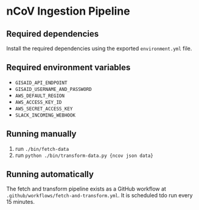 # nCoV Ingestion Pipeline

## Required dependencies
Install the required dependencies using the exported `environment.yml` file.

## Required environment variables
* `GISAID_API_ENDPOINT`
* `GISAID_USERNAME_AND_PASSWORD`
* `AWS_DEFAULT_REGION`
* `AWS_ACCESS_KEY_ID`
* `AWS_SECRET_ACCESS_KEY`
* `SLACK_INCOMING_WEBHOOK`

## Running manually
1. run `./bin/fetch-data`
2. run `python ./bin/transform-data.py {ncov json data}`

## Running automatically
The fetch and transform pipeline exists as a GitHub workflow at `.github/workflows/fetch-and-transform.yml`.
It is scheduled tdo run every 15 minutes.
